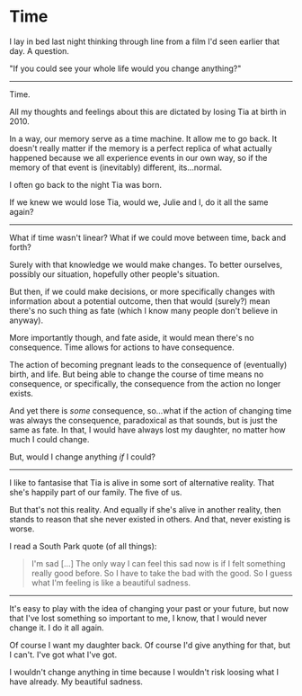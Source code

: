 # Time

I lay in bed last night thinking through line from a film I'd seen earlier that day. A question.

"If you could see your whole life would you change anything?"

<!--more-->

---

Time.

All my thoughts and feelings about this are dictated by losing Tia at birth in 2010.

In a way, our memory serve as a time machine. It allow me to go back. It doesn't really matter if the memory is a perfect replica of what actually happened because we all experience events in our own way, so if the memory of that event is (inevitably) different, its…normal.

I often go back to the night Tia was born.

If we knew we would lose Tia, would we, Julie and I, do it all the same again?

---

What if time wasn't linear? What if we could move between time, back and forth?

Surely with that knowledge we would make changes. To better ourselves, possibly our situation, hopefully other people's situation.

But then, if we could make decisions, or more specifically changes with information about a potential outcome, then that would (surely?) mean there's no such thing as fate (which I know many people don't believe in anyway).

More importantly though, and fate aside, it would mean there's no consequence. Time allows for actions to have consequence.

The action of becoming pregnant leads to the consequence of (eventually) birth, and life. But being able to change the course of time means no consequence, or specifically, the consequence from the action no longer exists.

And yet there is *some* consequence, so…what if the action of changing time was always the consequence, paradoxical as that sounds, but is just the same as fate. In that, I would have always lost my daughter, no matter how much I could change.

But, would I change anything *if* I could?

---

I like to fantasise that Tia is alive in some sort of alternative reality. That she's happily part of our family. The five of us.

But that's not this reality. And equally if she's alive in another reality, then stands to reason that she never existed in others. And that, never existing is worse.

I read a South Park quote (of all things):

> I'm sad […] The only way I can feel this sad now is if I felt something really good before. So I have to take the bad with the good. So I guess what I'm feeling is like a beautiful sadness.

---

It's easy to play with the idea of changing your past or your future, but now that I've lost something so important to me, I know, that I would never change it. I do it all again.

Of course I want my daughter back. Of course I'd give anything for that, but I can't. I've got what I've got.

I wouldn't change anything in time because I wouldn't risk loosing what I have already. My beautiful sadness.
